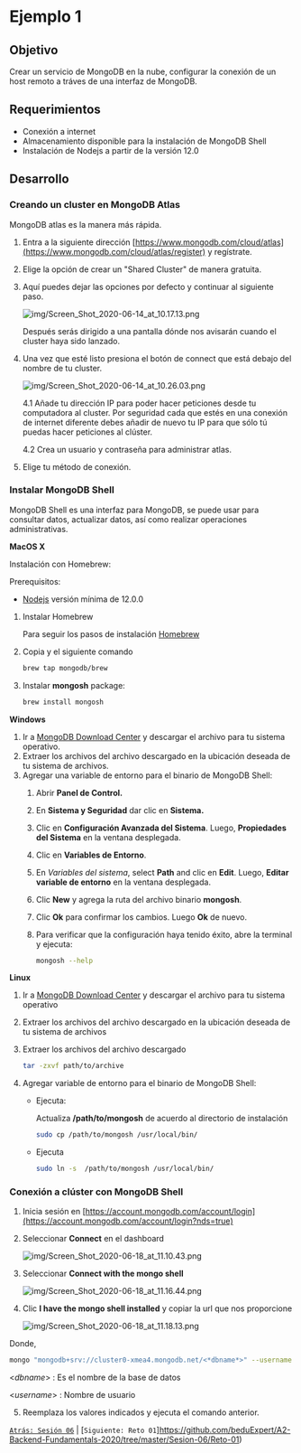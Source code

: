 # Ejemplo 1

## Objetivo

Crear un servicio de MongoDB en la nube, configurar la conexión de un host remoto a tráves de una interfaz de MongoDB.

## Requerimientos

- Conexión a internet
- Almacenamiento disponible para la instalación de MongoDB Shell
- Instalación de Nodejs a partir de la versión 12.0

## Desarrollo

### Creando un cluster en MongoDB Atlas

MongoDB atlas es la manera más rápida.

1. Entra a la siguiente dirección [https://www.mongodb.com/cloud/atlas](https://www.mongodb.com/cloud/atlas/register) y regístrate.
2. Elige la opción de crear un "Shared Cluster" de manera gratuita.
3. Aquí puedes dejar las opciones por defecto y continuar al siguiente paso.

    ![img/Screen_Shot_2020-06-14_at_10.17.13.png](img/Screen_Shot_2020-06-14_at_10.17.13.png)

    Después serás dirigido a una pantalla dónde nos avisarán cuando el cluster haya sido lanzado.

4. Una vez que esté listo presiona el botón de connect que está debajo del nombre de tu cluster. 

    ![img/Screen_Shot_2020-06-14_at_10.26.03.png](img/Screen_Shot_2020-06-14_at_10.26.03.png)

    4.1 Añade tu dirección IP para poder hacer peticiones desde tu computadora al cluster. Por seguridad cada que estés en una conexión de internet diferente debes añadir de nuevo tu IP para que sólo tú puedas hacer peticiones al clúster.

    4.2 Crea un usuario y contraseña para administrar atlas.

5. Elige tu método de conexión.

### Instalar MongoDB Shell

MongoDB Shell es una interfaz para MongoDB, se puede usar para consultar datos, actualizar datos, así como realizar operaciones administrativas.

**MacOS X**

Instalación con Homebrew:

Prerequisitos: 

- [Nodejs](https://nodejs.org/es/) versión mínima de 12.0.0

1. Instalar Homebrew

    Para seguir los pasos de instalación [Homebrew](https://brew.sh/)

2. Copia y el siguiente comando

    ```bash
    brew tap mongodb/brew
    ```

3. Instalar **mongosh** package:

    ```bash
    brew install mongosh
    ```

**Windows**

1. Ir a [MongoDB Download Center](https://www.mongodb.com/try/download/shell) y descargar el archivo para tu sistema operativo.
2. Extraer los archivos del archivo descargado en la ubicación deseada de tu sistema de archivos.
3. Agregar una variable de entorno para el binario de MongoDB Shell:
    1. Abrir **Panel de Control.**
    2. En **Sistema y Seguridad** dar clic en **Sistema.**
    3. Clic en **Configuración Avanzada del Sistema**. Luego, **Propiedades del Sistema** en la ventana desplegada.
    4. Clic en **Variables de Entorno**.
    5. En *Variables del sistema*, select **Path** and clic en **Edit**. Luego, **Editar variable de entorno** en la ventana desplegada.
    6. Clic **New** y agrega la ruta del archivo binario **mongosh**.
    7. Clic **Ok** para confirmar los cambios. Luego **Ok** de nuevo.
    8. Para verificar que la configuración haya tenido éxito, abre la terminal y ejecuta:

        ```bash
        mongosh --help
        ```

**Linux**

1. Ir a [MongoDB Download Center](https://www.mongodb.com/try/download/shell) y descargar el archivo para tu sistema operativo
2. Extraer los archivos del archivo descargado en la ubicación deseada de tu sistema de archivos
3. Extraer los archivos del archivo descargado

    ```bash
    tar -zxvf path/to/archive
    ```

4. Agregar variable de entorno para el binario de MongoDB Shell:
    - Ejecuta:

         Actualiza **/path/to/mongosh** de acuerdo al directorio de instalación

        ```bash
        sudo cp /path/to/mongosh /usr/local/bin/
        ```

    - Ejecuta

        ```bash
        sudo ln -s  /path/to/mongosh /usr/local/bin/
        ```

### Conexión a clúster con MongoDB Shell

1. Inicia sesión en [https://account.mongodb.com/account/login](https://account.mongodb.com/account/login?nds=true)
2. Seleccionar **Connect** en el dashboard

    ![img/Screen_Shot_2020-06-18_at_11.10.43.png](img/Screen_Shot_2020-06-18_at_11.10.43.png)

3. Seleccionar **Connect with the mongo shell**

    ![img/Screen_Shot_2020-06-18_at_11.16.44.png](img/Screen_Shot_2020-06-18_at_11.16.44.png)

4. Clic **I have the mongo shell installed** y copiar la url que nos proporcione

    ![img/Screen_Shot_2020-06-18_at_11.18.13.png](img/Screen_Shot_2020-06-18_at_11.18.13.png)

Donde, 

```bash
mongo "mongodb+srv://cluster0-xmea4.mongodb.net/<*dbname*>" --username <*username*>
```

<*dbname*> : Es el nombre de la base de datos

<*username*> : Nombre de usuario 

5. Reemplaza los valores indicados y ejecuta el comando anterior.

[`Atrás: Sesión 06`](https://github.com/beduExpert/A2-Backend-Fundamentals-2020/tree/master/Sesion-06) | [`Siguiente: Reto 01`]https://github.com/beduExpert/A2-Backend-Fundamentals-2020/tree/master/Sesion-06/Reto-01)
